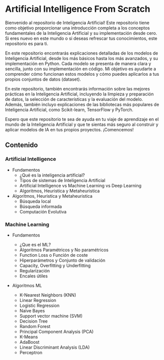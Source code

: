 # Artificial Intelligence From Scratch

Bienvenido al repositorio de Inteligencia Artificial! Este repositorio tiene como objetivo proporcionar una introducción completa a los conceptos fundamentales de la Inteligencia Artificial y su implementación desde cero. Si eres nuevo en este mundo o si deseas refrescar tus conocimientos, este repositorio es para ti.

En este repositorio encontrarás explicaciones detalladas de los modelos de Inteligencia Artificial, desde los más básicos hasta los más avanzados, y su implementación en Python. Cada modelo se presenta de manera clara y sencilla, junto con su implementación en código. Mi objetivo es ayudarte a comprender cómo funcionan estos modelos y cómo puedes aplicarlos a tus propios conjuntos de datos (dataset).

En este repositorio, también encontrarás información sobre las mejores prácticas en la Inteligencia Artificial, incluyendo la limpieza y preparación de datos, la selección de características y la evaluación del modelo. Además, también incluyo explicaciones de las bibliotecas más populares de Inteligencia Artificial, como Scikit-learn, TensorFlow y PyTorch.

Espero que este repositorio te sea de ayuda en tu viaje de aprendizaje en el mundo de la Inteligencia Artificial y que te sientas más seguro al construir y aplicar modelos de IA en tus propios proyectos. ¡Comencemos!

## Contenido

### Artificial Intelligence
* Fundamentos
  - ¿Qué es la inteligencia artificial?
  - Tipos de sistemas de Inteligencia Artificial
  - Artificial Intelligence vs Machine Learning vs Deep Learning
  - Algoritmos, Heuristica y Metaheuristica
* Algoritmos, Heuristica y Metaheuristica
  - Búsqueda local
  - Búsqueda informada
  - Computación Evolutiva

### Machine Learning
* Fundamentos
  - ¿Que es el ML?
  - Algoritmos Paramétricos y No paramétricos
  - Function Loss o Función de coste
  - Hiperparámetros y Conjunto de validación
  - Capacity, Overfitting y Underfitting
  - Regularización
  - Encales útiles

* Algoritmos ML
  - K-Nearest Neighbors (KNN)
  - Linear Regression
  - Logistic Regression
  - Naive Bayes
  - Support vector machine (SVM)
  - Decision Tree
  -  Random Forest
  - Principal Component Analysis (PCA)
  - K-Means
  - AdaBoost
  - Linear Discriminant Analysis (LDA)
  - Perceptron
